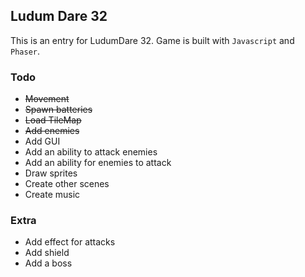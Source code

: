 Ludum Dare 32
-------------

This is an entry for LudumDare 32. Game is built with `Javascript` and `Phaser`.

### Todo
* ~~Movement~~
* ~~Spawn batteries~~
* ~~Load TileMap~~
* ~~Add enemies~~
* Add GUI
* Add an ability to attack enemies
* Add an ability for enemies to attack
* Draw sprites
* Create other scenes
* Create music


### Extra
* Add effect for attacks
* Add shield
* Add a boss